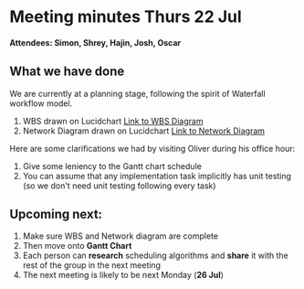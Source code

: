 # Meeting minutes Thurs 22 Jul

#### Attendees: Simon, Shrey, Hajin, Josh, Oscar

## What we have done

We are currently at a planning stage, following the spirit of Waterfall workflow model. 

1. WBS drawn on Lucidchart  [Link to WBS Diagram](https://lucid.app/lucidchart/689ad727-3cdc-44c2-9ba2-a9e82cee00e4/edit?fbclid=IwAR0DvzztNrKMUtdETzYDCuu1WtmjwBMr_lwNKG9wH5Nk5XF1twhpWvyNznY&shared=true&page=0_0#)
2. Network Diagram drawn on Lucidchart  [Link to Network Diagram](https://lucid.app/lucidchart/fe6d647e-d21a-4050-974a-ff71bf8e0055/edit?fbclid=IwAR26USFkMHwk6FPFSFN80phahrjVSz7ZRq5VgVg7thZw5KtHUEFQQPygx6E&shared=true&page=0_0#)

Here are some clarifications we had by visiting Oliver during his office hour:

1. Give some leniency to the Gantt chart schedule
2. You can assume that any implementation task implicitly has unit testing (so we don't need unit testing following every task)

## Upcoming next:

1. Make sure WBS and Network diagram are complete
2. Then move onto **Gantt Chart**
3. Each person can **research** scheduling algorithms and **share** it with the rest of the group in the next meeting
4. The next meeting is likely to be next Monday (**26 Jul**)